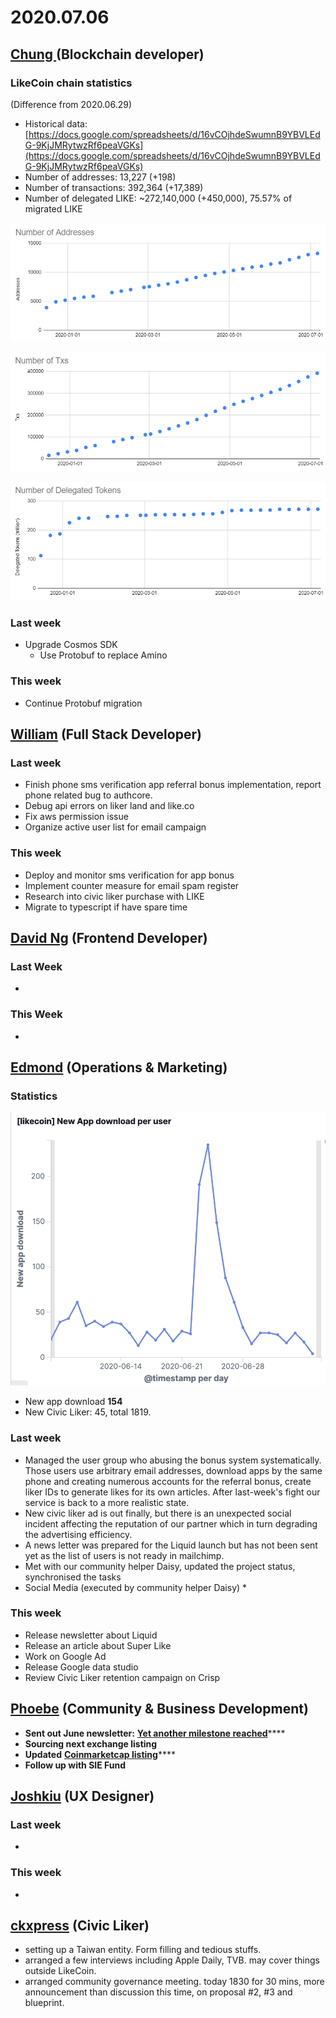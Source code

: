 # 2020.07.06

## [Chung ](https://like.co/chungwu)\(Blockchain developer\)

### LikeCoin chain statistics

\(Difference from 2020.06.29\)

* Historical data: [https://docs.google.com/spreadsheets/d/16vCOjhdeSwumnB9YBVLEdG-9KjJMRytwzRf6peaVGKs](https://docs.google.com/spreadsheets/d/16vCOjhdeSwumnB9YBVLEdG-9KjJMRytwzRf6peaVGKs)
* Number of addresses: 13,227 \(+198\)
* Number of transactions: 392,364 \(+17,389\)
* Number of delegated LIKE: ~272,140,000 \(+450,000\), 75.57% of migrated LIKE

![](../.gitbook/assets/image%20%2869%29.png)

![](../.gitbook/assets/image%20%2867%29.png)

![](../.gitbook/assets/image%20%2868%29.png)

### Last week

* Upgrade Cosmos SDK
  * Use Protobuf to replace Amino

### This week

* Continue Protobuf migration



## [William](https://like.co/williamchong007) \(Full Stack Developer\)

### Last week

* Finish phone sms verification app referral bonus implementation, report phone related bug to authcore.
* Debug api errors on liker land and like.co
* Fix aws permission issue
* Organize active user list for email campaign

### This week

* Deploy and monitor sms verification for app bonus
* Implement counter measure for email spam register
* Research into civic liker purchase with LIKE
* Migrate to typescript if have spare time

## [David Ng](https://github.com/nwingt) \(Frontend Developer\)

### Last Week

* 
### This Week

* 
## [E**dmond**](https://like.co/edmondyu) **\(Operations & Marketing\)**

### **Statistics**

![New App download in last 30 days ](../.gitbook/assets/image%20%2866%29.png)

* New app download **154**
* New Civic Liker: 45, total 1819.  

### **Last week**

* Managed the user group who abusing the bonus system systematically.   Those users use arbitrary email addresses, download apps by the same phone and creating numerous accounts for the referral bonus, create liker IDs to generate likes for its own articles.  After last-week's fight our service is back to a more realistic state.
* New civic liker ad is out finally, but there is an unexpected social incident affecting the reputation of our partner which in turn degrading the advertising efficiency.  
* A news letter was prepared for the Liquid launch but has not been sent yet as the list of users is not ready in mailchimp.  
* Met with our community helper Daisy, updated the project status, synchronised the tasks  
* Social Media \(executed by community helper Daisy\)
  * 

### This week

* Release newsletter about Liquid
* Release an article about Super Like
* Work on Google Ad
* Release Google data studio
* Review Civic Liker retention campaign on Crisp

## [Phoebe](https://like.co/phoebe_fb) \(Community & Business Development\) <a id="fbf6"></a>

* **Sent out June newsletter:** [**Yet another milestone reached**](https://likecoin.substack.com/p/yet-another-milestone-reached)\*\*\*\*
* **Sourcing next exchange listing**
* **Updated** [**Coinmarketcap listing**](https://coinmarketcap.com/currencies/likecoin/markets)\*\*\*\*
* **Follow up with SIE Fund** 

## [Joshkiu](https://like.co/joshkiu) \(UX Designer\)

### Last week

* 
### This week

* 
## [ckxpress](https://like.co/ckxpress) \(Civic Liker\) <a id="fbf6"></a>

* setting up a Taiwan entity. Form filling and tedious stuffs.
* arranged a few interviews including Apple Daily, TVB. may cover things outside LikeCoin.
* arranged community governance meeting. today 1830 for 30 mins, more announcement than discussion this time, on proposal \#2, \#3 and blueprint.

